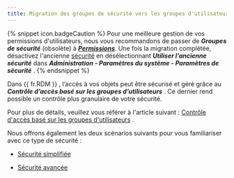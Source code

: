 ```yaml
---
title: Migration des groupes de sécurité vers les groupes d'utilisateurs
---
```

{% snippet icon.badgeCaution %} 
Pour une meilleure gestion de vos permissions d'utilisateurs, nous vous recommandons de passer de ***Groupes de sécurité*** (obsolète) à [***Permissions***](https://helprdm.devolutions.net/fr/securitysystem_permissions.html). Une fois la migration complétée, désactivez l'ancienne [sécurité](https://helprdm.devolutions.net/fr/commands_datasourcesettingssecurity.html) en désélectionnant ***Utiliser l'ancienne sécurité*** dans ***Administration - Paramètres du système - Paramètres de sécurité*** . 
{% endsnippet %}
 
Dans {{ fr.RDM }} , l’accès à vos objets peut être sécurisé et géré grâce au ***Contrôle d’accès basé sur les groupes d’utilisateurs*** . Ce dernier rend possible un contrôle plus granulaire de votre sécurité.  

Pour plus de détails, veuillez vous référer à l'article suivant : [Contrôle d'accès basé sur les groupes d'utilisateurs](https://helprdm.devolutions.net/fr/securitysystem.html) .  

Nous offrons également les deux scénarios suivants pour vous familiariser avec ce type de sécurité :  

* [Sécurité simplifiée](https://helprdm.devolutions.net/fr/rolebasedsecuritysystem_simplifiedsecurity.html)  

* [Sécurité avancée](https://helprdm.devolutions.net/fr/rolebasedsecuritysystem_advancedsecurity.html)  


